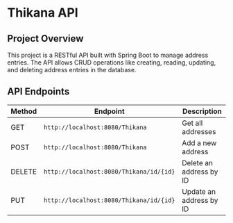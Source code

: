 # Thikana API

## Project Overview
This project is a RESTful API built with Spring Boot to manage address entries. The API allows CRUD operations like creating, reading, updating, and deleting address entries in the database.


## API Endpoints

| Method   | Endpoint                            | Description               |
|----------|---------------------------------|-------------------|
| GET      | `http://localhost:8080/Thikana`          | Get all addresses |
| POST     | `http://localhost:8080/Thikana`          | Add a new address |
| DELETE   | `http://localhost:8080/Thikana/id/{id}` | Delete an address by ID |
| PUT      | `http://localhost:8080/Thikana/id/{id}` | Update an address by ID |

